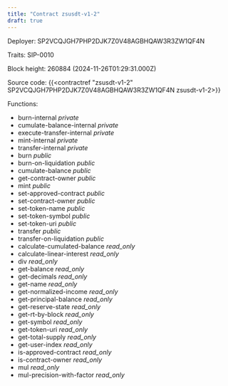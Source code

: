 ```yaml
---
title: "Contract zsusdt-v1-2"
draft: true
---
```

Deployer: SP2VCQJGH7PHP2DJK7Z0V48AGBHQAW3R3ZW1QF4N

Traits:
 SIP-0010



Block height: 260884 (2024-11-26T01:29:31.000Z)

Source code: {{<contractref "zsusdt-v1-2" SP2VCQJGH7PHP2DJK7Z0V48AGBHQAW3R3ZW1QF4N zsusdt-v1-2>}}

Functions:

* burn-internal _private_
* cumulate-balance-internal _private_
* execute-transfer-internal _private_
* mint-internal _private_
* transfer-internal _private_
* burn _public_
* burn-on-liquidation _public_
* cumulate-balance _public_
* get-contract-owner _public_
* mint _public_
* set-approved-contract _public_
* set-contract-owner _public_
* set-token-name _public_
* set-token-symbol _public_
* set-token-uri _public_
* transfer _public_
* transfer-on-liquidation _public_
* calculate-cumulated-balance _read_only_
* calculate-linear-interest _read_only_
* div _read_only_
* get-balance _read_only_
* get-decimals _read_only_
* get-name _read_only_
* get-normalized-income _read_only_
* get-principal-balance _read_only_
* get-reserve-state _read_only_
* get-rt-by-block _read_only_
* get-symbol _read_only_
* get-token-uri _read_only_
* get-total-supply _read_only_
* get-user-index _read_only_
* is-approved-contract _read_only_
* is-contract-owner _read_only_
* mul _read_only_
* mul-precision-with-factor _read_only_
